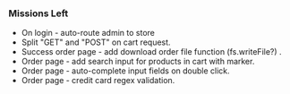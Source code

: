 ### Missions Left

- On login - auto-route admin to store
- Split "GET" and "POST" on cart request.
- Success order page - add download order file function (fs.writeFile?) .
- Order page - add search input for products in cart with marker.
- Order page - auto-complete input fields on double click.
- Order page - credit card regex validation.
